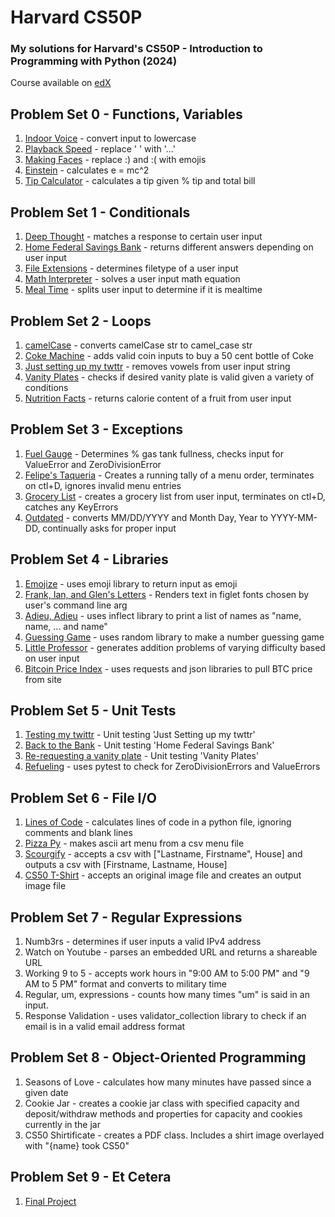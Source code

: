 # Harvard CS50P
### My solutions for Harvard's CS50P - Introduction to Programming with Python (2024)
Course available on [edX](https://www.edx.org/learn/python/harvard-university-cs50-s-introduction-to-programming-with-python?index=product&objectID=course-2cc794d0-316d-42f7-bbfd-25c34e4cd5df&webview=false&campaign=CS50%27s+Introduction+to+Programming+with+Python&source=edX&product_category=course&placement_url=https%3A%2F%2Fwww.edx.org%2Flearn%2Fpython)


## Problem Set 0 - Functions, Variables
1. [Indoor Voice](Problem%20Set%200/einstein.py) - convert input to lowercase
2. [Playback Speed](Problem%20Set%200/playback.py) - replace ' ' with '...'
3. [Making Faces](Problem%20Set%200/faces.py) - replace :) and :( with emojis
4. [Einstein](Problem%20Set%200/einstein.py) - calculates e = mc^2
5. [Tip Calculator](Problem%20Set%200/tip.py) - calculates a tip given % tip and total bill

## Problem Set 1 - Conditionals
1. [Deep Thought](Problem%20Set%201/deep.py) - matches a response to certain user input
2. [Home Federal Savings Bank](Problem%20Set%201/bank.py) - returns different answers depending on user input
3. [File Extensions](Problem%20Set%201/extensions.py) - determines filetype of a user input
4. [Math Interpreter](Problem%20Set%201/interpreter.py) - solves a user input math equation
5. [Meal Time](Problem%20Set%201/meal.py) - splits user input to determine if it is mealtime

## Problem Set 2 - Loops
1. [camelCase](Problem%20Set%202/camel.py) - converts camelCase str to camel_case str
2. [Coke Machine](Problem%20Set%202/coke.py) - adds valid coin inputs to buy a 50 cent bottle of Coke
3. [Just setting up my twttr](Problem%20Set%202/twttr.py) - removes vowels from user input string
4. [Vanity Plates](Problem%20Set%202/plates.py) - checks if desired vanity plate is valid given a variety of conditions
5. [Nutrition Facts](Problem%20Set%202/nutrition.py) - returns calorie content of a fruit from user input

## Problem Set 3 - Exceptions
1. [Fuel Gauge](Problem%20Set%203/fuel.py) - Determines % gas tank fullness, checks input for ValueError and ZeroDivisionError
2. [Felipe's Taqueria](Problem%20Set%203/taqueria.py) - Creates a running tally of a menu order, terminates on ctl+D, ignores invalid menu entries
3. [Grocery List](Problem%20Set%203/grocery.py) - creates a grocery list from user input, terminates on ctl+D, catches any KeyErrors
4. [Outdated](Problem%20Set%203/outdated.py) - converts MM/DD/YYYY and Month Day, Year to YYYY-MM-DD, continually asks for proper input

## Problem Set 4 - Libraries
1. [Emojize](Problem%20Set%204/emojize.py) - uses emoji library to return input as emoji
2. [Frank, Ian, and Glen's Letters](Problem%20Set%204/figlet.py) - Renders text in figlet fonts chosen by user's command line arg
3. [Adieu, Adieu](Problem%20Set%204/adieu.py) - uses inflect library to print a list of names as "name, name, ... and name"
4. [Guessing Game](Problem%20Set%204/game.py) - uses random library to make a number guessing game
5. [Little Professor](Problem%20Set%204/professor.py) - generates addition problems of varying difficulty based on user input
6. [Bitcoin Price Index](Problem%20Set%204/bitcoin.py) - uses requests and json libraries to pull BTC price from site

## Problem Set 5 - Unit Tests
1. [Testing my twittr](Problem%20Set%205/test_twttr) - Unit testing 'Just Setting up my twttr'
2. [Back to the Bank](Problem%20Set%205/test_bank) - Unit testing 'Home Federal Savings Bank'
3. [Re-requesting a vanity plate](Problem%20Set%205/test_plate) - Unit testing 'Vanity Plates'
4. [Refueling](Problem%20Set%205/test_fuel) - uses pytest to check for ZeroDivisionErrors and ValueErrors

## Problem Set 6 - File I/O
1. [Lines of Code](Problem%20Set%206/lines) - calculates lines of code in a python file, ignoring comments and blank lines
2. [Pizza Py](Problem%20Set%206/pizza) - makes ascii art menu from a csv menu file
3. [Scourgify](Problem%20Set%206/scourgify) - accepts a csv with ["Lastname, Firstname", House] and outputs a csv with [Firstname, Lastname, House]
4. [CS50 T-Shirt](Problem%20Set%206/shirt) - accepts an original image file and creates an output image file

## Problem Set 7 - Regular Expressions
1. Numb3rs - determines if user inputs a valid IPv4 address
2. Watch on Youtube - parses an embedded URL and returns a shareable URL
3. Working 9 to 5 - accepts work hours in "9:00 AM to 5:00 PM" and "9 AM to 5 PM" format and converts to military time
4. Regular, um, expressions - counts how many times "um" is said in an input.
5. Response Validation - uses validator_collection library to check if an email is in a valid email address format

## Problem Set 8 - Object-Oriented Programming
1. Seasons of Love - calculates how many minutes have passed since a given date
2. Cookie Jar - creates a cookie jar class with specified capacity and deposit/withdraw methods and properties for capacity and cookies currently in the jar
3. CS50 Shirtificate - creates a PDF class. Includes a shirt image overlayed with "{name} took CS50"

## Problem Set 9 - Et Cetera
1. [Final Project](Problem%20Set%209/Final%20Project)
